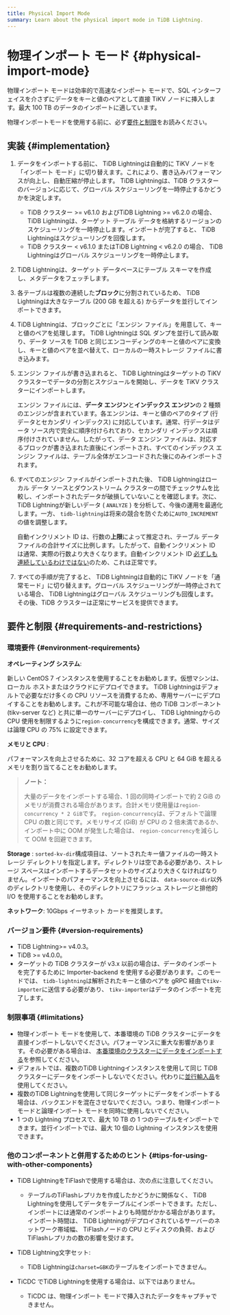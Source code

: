 ```yaml
---
title: Physical Import Mode
summary: Learn about the physical import mode in TiDB Lightning.
---
```


# 物理インポート モード {#physical-import-mode}

物理インポート モードは効率的で高速なインポート モードで、SQL インターフェイスを介さずにデータをキーと値のペアとして直接 TiKV ノードに挿入します。最大 100 TB のデータのインポートに適しています。

物理インポートモードを使用する前に、必ず[要件と制限](#requirements-and-restrictions)をお読みください。

## 実装 {#implementation}

1.  データをインポートする前に、 TiDB Lightningは自動的に TiKV ノードを「インポート モード」に切り替えます。これにより、書き込みパフォーマンスが向上し、自動圧縮が停止します。 TiDB Lightningは、TiDB クラスターのバージョンに応じて、グローバル スケジューリングを一時停止するかどうかを決定します。

    -   TiDB クラスター &gt;= v6.1.0 およびTiDB Lightning &gt;= v6.2.0 の場合、 TiDB Lightningは、ターゲット テーブル データを格納するリージョンのスケジューリングを一時停止します。インポートが完了すると、 TiDB Lightningはスケジューリングを回復します。
    -   TiDB クラスター &lt; v6.1.0 またはTiDB Lightning &lt; v6.2.0 の場合、 TiDB Lightningはグローバル スケジューリングを一時停止します。

2.  TiDB Lightningは、ターゲット データベースにテーブル スキーマを作成し、メタデータをフェッチします。

3.  各テーブルは複数の連続した**ブロック**に分割されているため、 TiDB Lightningは大きなテーブル (200 GB を超える) からデータを並行してインポートできます。

4.  TiDB Lightningは、ブロックごとに「エンジン ファイル」を用意して、キーと値のペアを処理します。 TiDB Lightningは SQL ダンプを並行して読み取り、データ ソースを TiDB と同じエンコーディングのキーと値のペアに変換し、キーと値のペアを並べ替えて、ローカルの一時ストレージ ファイルに書き込みます。

5.  エンジン ファイルが書き込まれると、 TiDB Lightningはターゲットの TiKV クラスターでデータの分割とスケジュールを開始し、データを TiKV クラスターにインポートします。

    エンジン ファイルには、**データ エンジン**と<strong>インデックス エンジン</strong>の 2 種類のエンジンが含まれています。各エンジンは、キーと値のペアのタイプ (行データとセカンダリ インデックス) に対応しています。通常、行データはデータ ソース内で完全に順序付けられており、セカンダリ インデックスは順序付けされていません。したがって、データ エンジン ファイルは、対応するブロックが書き込まれた直後にインポートされ、すべてのインデックス エンジン ファイルは、テーブル全体がエンコードされた後にのみインポートされます。

6.  すべてのエンジン ファイルがインポートされた後、 TiDB Lightningはローカル データ ソースとダウンストリーム クラスターの間でチェックサムを比較し、インポートされたデータが破損していないことを確認します。次に、 TiDB Lightningが新しいデータ ( `ANALYZE` ) を分析して、今後の運用を最適化します。一方、 `tidb-lightning`は将来の競合を防ぐために`AUTO_INCREMENT`の値を調整します。

    自動インクリメント ID は、行数の**上限**によって推定され、テーブル データ ファイルの合計サイズに比例します。したがって、自動インクリメント ID は通常、実際の行数より大きくなります。自動インクリメント ID [必ずしも連続しているわけではない](/mysql-compatibility.md#auto-increment-id)のため、これは正常です。

7.  すべての手順が完了すると、 TiDB Lightningは自動的に TiKV ノードを「通常モード」に切り替えます。グローバル スケジューリングが一時停止されている場合、 TiDB Lightningはグローバル スケジューリングも回復します。その後、TiDB クラスターは正常にサービスを提供できます。

## 要件と制限 {#requirements-and-restrictions}

### 環境要件 {#environment-requirements}

**オペレーティング システム**:

新しい CentOS 7 インスタンスを使用することをお勧めします。仮想マシンは、ローカル ホストまたはクラウドにデプロイできます。 TiDB Lightningはデフォルトで必要なだけ多くの CPU リソースを消費するため、専用サーバーにデプロイすることをお勧めします。これが不可能な場合は、他の TiDB コンポーネント (tikv-server など) と共に単一のサーバーにデプロイし、 TiDB Lightningからの CPU 使用を制限するように`region-concurrency`を構成できます。通常、サイズは論理 CPU の 75% に設定できます。

**メモリと CPU** :

パフォーマンスを向上させるために、32 コアを超える CPU と 64 GiB を超えるメモリを割り当てることをお勧めします。

> **ノート：**
>
> 大量のデータをインポートする場合、1 回の同時インポートで約 2 GiB のメモリが消費される場合があります。合計メモリ使用量は`region-concurrency * 2 GiB`です。 `region-concurrency`は、デフォルトで論理 CPU の数と同じです。メモリサイズ (GiB) が CPU の 2 倍未満であるか、インポート中に OOM が発生した場合は、 `region-concurrency`を減らして OOM を回避できます。

**Storage** : `sorted-kv-dir`構成項目は、ソートされたキー値ファイルの一時ストレージ ディレクトリを指定します。ディレクトリは空である必要があり、ストレージ スペースはインポートするデータセットのサイズより大きくなければなりません。インポートのパフォーマンスを向上させるには、 `data-source-dir`以外のディレクトリを使用し、そのディレクトリにフラッシュ ストレージと排他的 I/O を使用することをお勧めします。

**ネットワーク**: 10Gbps イーサネット カードを推奨します。

### バージョン要件 {#version-requirements}

-   TiDB Lightning&gt;= v4.0.3。
-   TiDB &gt;= v4.0.0。
-   ターゲットの TiDB クラスターが v3.x 以前の場合は、データのインポートを完了するために Importer-backend を使用する必要があります。このモードでは、 `tidb-lightning`は解析されたキーと値のペアを gRPC 経由で`tikv-importer`に送信する必要があり、 `tikv-importer`はデータのインポートを完了します。

### 制限事項 {#limitations}

-   物理インポート モードを使用して、本番環境の TiDB クラスターにデータを直接インポートしないでください。パフォーマンスに重大な影響があります。その必要がある場合は、 [本番環境のクラスターにデータをインポートする](/tidb-lightning/tidb-lightning-physical-import-mode-usage.md#import-data-into-a-cluster-in-production)を参照してください。
-   デフォルトでは、複数のTiDB Lightningインスタンスを使用して同じ TiDB クラスターにデータをインポートしないでください。代わりに[並行輸入品](/tidb-lightning/tidb-lightning-distributed-import.md)を使用してください。
-   複数のTiDB Lightningを使用して同じターゲットにデータをインポートする場合は、バックエンドを混在させないでください。つまり、物理インポート モードと論理インポート モードを同時に使用しないでください。
-   1 つの Lightning プロセスで、最大 10 TB の 1 つのテーブルをインポートできます。並行インポートでは、最大 10 個の Lightning インスタンスを使用できます。

### 他のコンポーネントと併用するためのヒント {#tips-for-using-with-other-components}

-   TiDB LightningをTiFlashで使用する場合は、次の点に注意してください。

    -   テーブルのTiFlashレプリカを作成したかどうかに関係なく、 TiDB Lightningを使用してデータをテーブルにインポートできます。ただし、インポートには通常のインポートよりも時間がかかる場合があります。インポート時間は、 TiDB Lightningがデプロイされているサーバーのネットワーク帯域幅、 TiFlashノードの CPU とディスクの負荷、およびTiFlashレプリカの数の影響を受けます。

-   TiDB Lightning文字セット:

    -   TiDB Lightningは`charset=GBK`のテーブルをインポートできません。

-   TiCDC でTiDB Lightningを使用する場合は、以下ではありません。

    -   TiCDC は、物理インポート モードで挿入されたデータをキャプチャできません。
